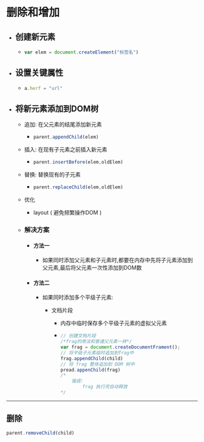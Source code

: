 # 删除和增加

- ## 创建新元素

  - ```javascript
    var elem = document.createElement("标签名")
    ```

- ## 设置关键属性

  - ```javascript
    a.herf = "url"
    ```

- ## 将新元素添加到DOM树

  - 追加: 在父元素的结尾添加新元素

    - ```javascript
      parent.appendChild(elem)
      ```

  - 插入: 在现有子元素之前插入新元素

    - ```javascript
      parent.insertBefore(elem,oldElem)
      ```

  - 替换: 替换现有的子元素

    - ```javascript
      parent.replaceChild(elem,oldElem)
      ```

  - 优化

    - layout ( 避免频繁操作DOM )

  - ### 解决方案

    - #### 方法一

      - 如果同时添加父元素和子元素时,都要在内存中先将子元素添加到父元素,最后将父元素一次性添加到DOM数

    - #### 方法二

      - 如果同时添加多个平级子元素:

        - 文档片段

          - 内存中临时保存多个平级子元素的虚拟父元素

          - ```javascript
            // 创建文档片段
            /*frag的用法和普通父元素一样*/
            var frag = document.createDocumentFrament();
            // 将平级子元素临时追加到frag中
            frag.appendChild(child)
            // 将 frag 整体追加到 DOM 树中
            pread.appenChild(frag)
            /*
            	强调:
            		frag 执行完自动释放
            */
            
            ```

---

## 删除

```javascript
parent.removeChild(child)
```

